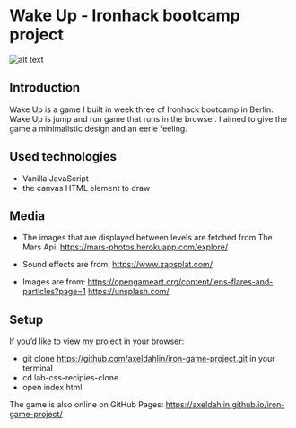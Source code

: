 # Wake Up - Ironhack bootcamp project
![alt text](https://i.imgur.com/1QgrNNw.png)
## Introduction

Wake Up is a game I built in week three of Ironhack bootcamp in Berlin. Wake Up is jump and run game that runs in the browser. I aimed to give the game a minimalistic design and an eerie feeling.

## Used technologies
- Vanilla JavaScript
- the canvas HTML element to draw
  
## Media

- The images that are displayed between levels are fetched from The Mars Api.
https://mars-photos.herokuapp.com/explore/

- Sound effects are from:
https://www.zapsplat.com/
 
- Images are from:
https://opengameart.org/content/lens-flares-and-particles?page=1
https://unsplash.com/

  
## Setup

If you’d like to view my project in your browser:

- git clone https://github.com/axeldahlin/iron-game-project.git in your terminal
- cd lab-css-recipies-clone
- open index.html

The game is also online on GitHub Pages: 
https://axeldahlin.github.io/iron-game-project/

